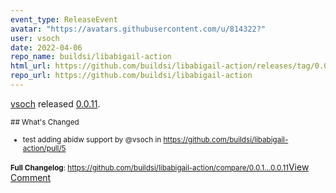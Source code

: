 ```yaml
---
event_type: ReleaseEvent
avatar: "https://avatars.githubusercontent.com/u/814322?"
user: vsoch
date: 2022-04-06
repo_name: buildsi/libabigail-action
html_url: https://github.com/buildsi/libabigail-action/releases/tag/0.0.11
repo_url: https://github.com/buildsi/libabigail-action
---
```


<a href='https://github.com/vsoch' target='_blank'>vsoch</a> released <a href='https://github.com/buildsi/libabigail-action/releases/tag/0.0.11' target='_blank'>0.0.11</a>.

<small>## What's Changed
* test adding abidw support by @vsoch in https://github.com/buildsi/libabigail-action/pull/5

**Full Changelog**: https://github.com/buildsi/libabigail-action/compare/0.0.1...0.0.11</small><a href='https://github.com/buildsi/libabigail-action/releases/tag/0.0.11' target='_blank'>View Comment</a>